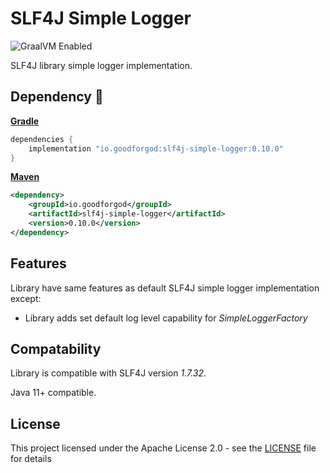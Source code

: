 # SLF4J Simple Logger

![GraalVM Enabled](https://img.shields.io/badge/GraalVM-Ready-orange?style=plastic)

SLF4J library simple logger implementation.

## Dependency :rocket:

[**Gradle**](https://mvnrepository.com/artifact/io.goodforgod/slf4j-simple-logger)
```groovy
dependencies {
    implementation "io.goodforgod:slf4j-simple-logger:0.10.0"
}
```

[**Maven**](https://mvnrepository.com/artifact/io.goodforgod/slf4j-simple-logger)
```xml
<dependency>
    <groupId>io.goodforgod</groupId>
    <artifactId>slf4j-simple-logger</artifactId>
    <version>0.10.0</version>
</dependency>
```

## Features

Library have same features as default SLF4J simple logger implementation except:
- Library adds set default log level capability for *SimpleLoggerFactory*

## Compatability

Library is compatible with SLF4J version *1.7.32*.

Java 11+ compatible.

## License

This project licensed under the Apache License 2.0 - see the [LICENSE](LICENSE) file for details